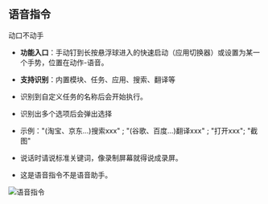 ## 语音指令
动口不动手

* **功能入口**：手动钉到长按悬浮球进入的快速启动（应用切换器）或设置为某一个手势，位置在动作-语音。
* **支持识别**：内置模块、任务、应用、搜索、翻译等
* 识别到自定义任务的名称后会开始执行。
* 识别出多个选项后会弹出选择
* 示例："(淘宝、京东...)搜索xxx" ; "(谷歌、百度...)翻译xxx" ; "打开xxx"; "截图"

* 说话时请说标准关键词，像录制屏幕就得说成录屏。
* 这是语音指令不是语音助手。

![语音指令](http://ww1.sinaimg.cn/large/6b1dd0a7ly1gctq0l4x4tj20u00ue75o.jpg)